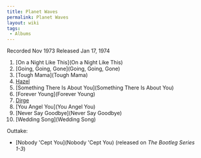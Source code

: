 ```yaml
---
title: Planet Waves
permalink: Planet Waves
layout: wiki
tags:
 - Albums
---
```


Recorded Nov 1973
Released Jan 17, 1974

1.  [On a Night Like This](On a Night Like This)
2.  [Going, Going, Gone](Going, Going, Gone)
3.  [Tough Mama](Tough Mama)
4.  [Hazel](Hazel)
5.  [Something There Is About
    You](Something There Is About You)
6.  [Forever Young](Forever Young)
7.  [Dirge](Dirge)
8.  [You Angel You](You Angel You)
9.  [Never Say Goodbye](Never Say Goodbye)
10. [Wedding Song](Wedding Song)

Outtake:

- [Nobody &#39;Cept You](Nobody &#39;Cept You)
  (released on *The Bootleg Series 1-3*)
